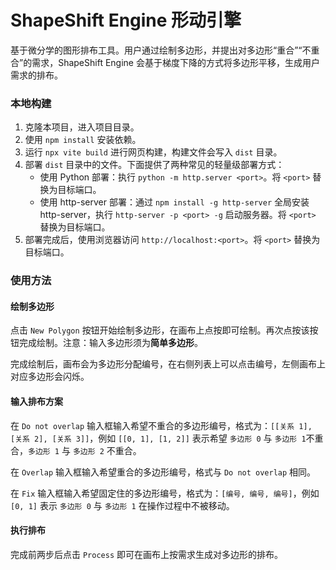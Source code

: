 # ShapeShift Engine 形动引擎
基于微分学的图形排布工具。用户通过绘制多边形，并提出对多边形“重合”“不重合”的需求，ShapeShift Engine 会基于梯度下降的方式将多边形平移，生成用户需求的排布。

### 本地构建
1. 克隆本项目，进入项目目录。
2. 使用 `npm install` 安装依赖。
3. 运行 `npx vite build` 进行网页构建，构建文件会写入 `dist` 目录。
4. 部署 `dist` 目录中的文件。下面提供了两种常见的轻量级部署方式：
   - 使用 Python 部署：执行 `python -m http.server <port>`。将 `<port>` 替换为目标端口。
   - 使用 http-server 部署：通过 `npm install -g http-server` 全局安装 http-server，执行 `http-server -p <port> -g` 启动服务器。将 `<port>` 替换为目标端口。
5. 部署完成后，使用浏览器访问 `http://localhost:<port>`。将 `<port>` 替换为目标端口。

### 使用方法
#### 绘制多边形
点击 `New Polygon` 按钮开始绘制多边形，在画布上点按即可绘制。再次点按该按钮完成绘制。注意：输入多边形须为**简单多边形**。

完成绘制后，画布会为多边形分配编号，在右侧列表上可以点击编号，左侧画布上对应多边形会闪烁。

#### 输入排布方案
在 `Do not overlap` 输入框输入希望不重合的多边形编号，格式为：`[[关系 1], [关系 2], [关系 3]]`，例如 `[[0, 1], [1, 2]]` 表示希望 `多边形 0` 与 `多边形 1`不重合，`多边形 1` 与 `多边形 2` 不重合。

在 `Overlap` 输入框输入希望重合的多边形编号，格式与 `Do not overlap` 相同。

在 `Fix` 输入框输入希望固定住的多边形编号，格式为：`[编号, 编号, 编号]`，例如 `[0, 1]` 表示 `多边形 0` 与 `多边形 1` 在操作过程中不被移动。

#### 执行排布
完成前两步后点击 `Process` 即可在画布上按需求生成对多边形的排布。